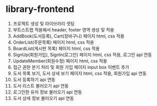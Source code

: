 # library-frontend

1. 프로젝트 생성 및 라이브러리 셋팅
2. 부트스트랩 적용해서 header, footer 영역 생성 및 적용 
3. AddBook(도서등록), Cart(장바구니) 페이지 html, css 적용
4. OrderList(주문목록) 페이지 html, css 적용
5. BoardList(게시판 목록) 페이지 html, css 적용
6. SignUp(회원가입), SignIn(로그인) 페이지 html, css 적용, 로그인 api 연동
7. UpdateMember(회원수정) 페이지 html, css 적용
8. 접근 권한 분기 처리 및 회원 가입 페이지 input box 이벤트 추가
9. 도서 목록 보기, 도서 상세 보기 페이지 html, css 적용, 회원가입 api 연동
10. 도서 등록하기 api 연동
11. 도서 리스트 불러오기 api 연동
12. 로그인한 유저 정보 불러오기 api 연동
13. 도서 상세 정보 불러오기 api 연동